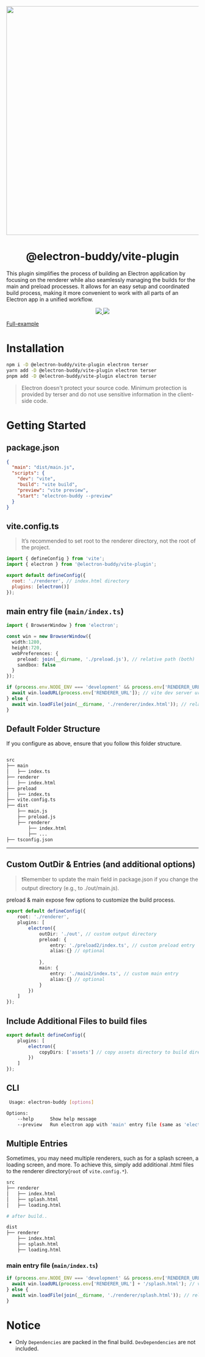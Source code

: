 <p align="center">
  <img width="600" src="https://github.com/livemehere/electron-buddy/blob/master/docs/img/electron-buddy-vite-plugin.jpg?raw=true">
</p>
<div align="center">
  <h1>@electron-buddy/vite-plugin</h1>
</div>

This plugin simplifies the process of building an Electron application by focusing on the renderer while also seamlessly managing the builds for the main and preload processes. It allows for an easy setup and coordinated build process, making it more convenient to work with all parts of an Electron app in a unified workflow.

<p align="center">
  <a href="https://www.npmjs.com/package/@electron-buddy/vite-plugin">
    <img src="https://img.shields.io/npm/v/@electron-buddy/vite-plugin.svg">
  </a>
  <a href="https://npmjs.com/package/@electron-buddy/vite-plugin">
    <img src="https://img.shields.io/npm/dm/@electron-buddy/vite-plugin.svg">
  </a>
</p>

[Full-example](https://github.com/livemehere/electron-buddy/tree/master/packages/playground)

# Installation

```bash
npm i -D @electron-buddy/vite-plugin electron terser
yarn add -D @electron-buddy/vite-plugin electron terser
pnpm add -D @electron-buddy/vite-plugin electron terser
```

> Electron doesn't protect your source code. Minimum protection is provided by terser and do not use sensitive information in the client-side code. 

# Getting Started

## package.json

```json
{
  "main": "dist/main.js",
  "scripts": {
    "dev": "vite",
    "build": "vite build",
    "preview": "vite preview",
    "start": "electron-buddy --preview"
  }
}
```

## vite.config.ts

> It’s recommended to set root to the renderer directory, not the root of the project.

```js
import { defineConfig } from 'vite';
import { electron } from '@electron-buddy/vite-plugin';

export default defineConfig({
  root: './renderer', // index.html directory
  plugins: [electron()]
});
```

## main entry file (`main/index.ts`)

```ts
import { BrowserWindow } from 'electron';

const win = new BrowserWindow({
  width:1280,
  height:720,
  webPreferences: {
    preload: join(__dirname, './preload.js'), // relative path (both)
    sandbox: false
  }
});

if (process.env.NODE_ENV === 'development' && process.env['RENDERER_URL']) {
  await win.loadURL(process.env['RENDERER_URL']); // vite dev server url (dev server)
} else {
  await win.loadFile(join(__dirname, './renderer/index.html')); // relative path (build)
}
```

## Default Folder Structure

If you configure as above, ensure that you follow this folder structure.

```bash

src
├── main
│   ├── index.ts
├── renderer
│   ├── index.html
├── preload
│   ├── index.ts
├── vite.config.ts
├── dist
    ├── main.js
    ├── preload.js
    ├── renderer
        ├── index.html
        ├── ...
├── tsconfig.json
```

---

## Custom OutDir & Entries (and additional options)

> ❗️Remember to update the main field in package.json if you change the output directory (e.g., to ./out/main.js).

preload & main expose few options to customize the build process.

```ts
export default defineConfig({
    root: './renderer',
    plugins: [
        electron({
            outDir: './out', // custom output directory
            preload: {
                entry: './preload2/index.ts', // custom preload entry
                alias:{} // optional
              
            },
            main: {
                entry: './main2/index.ts', // custom main entry
                alias:{} // optional
            }
        })
    ]
});
```

## Include Additional Files to build files

```ts
export default defineConfig({
    plugins: [
        electron({
            copyDirs: ['assets'] // copy assets directory to build directory
        })
    ]
});
```

## CLI

```bash
 Usage: electron-buddy [options]

Options:
    --help      Show help message
    --preview   Run electron app with 'main' entry file (same as 'electron .')
```

## Multiple Entries

Sometimes, you may need multiple renderers, such as for a splash screen, a loading screen, and more. To achieve this, simply add additional .html files to the renderer directory(`root` of `vite.config.*`).
```bash 
src
├── renderer
│   ├── index.html
│   ├── splash.html
│   ├── loading.html

# after build..

dist
├── renderer
    ├── index.html
    ├── splash.html
    ├── loading.html
```

### main entry file (`main/index.ts`)

```ts
if (process.env.NODE_ENV === 'development' && process.env['RENDERER_URL']) {
  await win.loadURL(process.env['RENDERER_URL'] + '/splash.html'); // vite dev server url (dev server)
} else {
  await win.loadFile(join(__dirname, './renderer/splash.html')); // relative path (build)
}
```



# Notice

- Only `Dependencies` are packed in the final build. `DevDependencies` are not included.
